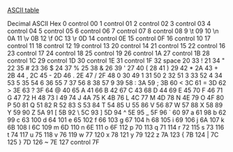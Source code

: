 [ASCII table](https://www.dotnetperls.com/ascii-table)

Decimal   ASCII     Hex
0         control   00
1         control   01
2         control   02
3         control   03
4         control   04
5         control   05
6         control   06
7         control   07
8         control   08
9         \t        09
10        \n        0A
11        \v        0B
12        \f        0C
13        \r        0D
14        control   0E
15        control   0F
16        control   10
17        control   11
18        control   12
19        control   13
20        control   14
21        control   15
22        control   16
23        control   17
24        control   18
25        control   19
26        control   1A
27        control   1B
28        control   1C
29        control   1D
30        control   1E
31        control   1F
32        space     20
33        !         21
34        "         22
35        #         23
36        $         24
37        %         25
38        &         26
39        '         27
40        (         28
41        )         29
42        *         2A
43        +         2B
44        ,         2C
45        -         2D
46        .         2E
47        /         2F
48        0         30
49        1         31
50        2         32
51        3         33
52        4         34
53        5         35
54        6         36
55        7         37
56        8         38
57        9         39
58        :         3A
59        ;         3B
60        <         3C
61        =         3D
62        >         3E
63        ?         3F
64        @         40
65        A         41
66        B         42
67        C         43
68        D         44
69        E         45
70        F         46
71        G         47
72        H         48
73        I         49
74        J         4A
75        K         4B
76        L         4C
77        M         4D
78        N         4E
79        O         4F
80        P         50
81        Q         51
82        R         52
83        S         53
84        T         54
85        U         55
86        V         56
87        W         57
88        X         58
89        Y         59
90        Z         5A
91        [         5B
92        \         5C
93        ]         5D
94        ^         5E
95        _         5F
96        `         60
97        a         61
98        b         62
99        c         63
100       d         64
101       e         65
102       f         66
103       g         67
104       h         68
105       i         69
106       j         6A
107       k         6B
108       l         6C
109       m         6D
110       n         6E
111       o         6F
112       p         70
113       q         71
114       r         72
115       s         73
116       t         74
117       u         75
118       v         76
119       w         77
120       x         78
121       y         79
122       z         7A
123       {         7B
124       |         7C
125       }         7D
126       ~         7E
127       control   7F